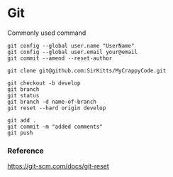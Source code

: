 # Git
Commonly used command

```
git config --global user.name "UserName"
git config --global user.email your@email
git commit --amend --reset-author
```

```
git clone git@github.com:SirKitts/MyCrappyCode.git 
```

```
git checkout -b develop
git branch
git status
git branch -d name-of-branch
git reset --hard origin develop
```

```
git add .
git commit -m "added comments"
git push
```

### Reference
https://git-scm.com/docs/git-reset
